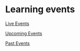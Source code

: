 # Learning events

[Live Events](live-trainings.md ':include')


[Upcoming Events](upcoming-events.md ':include')


[Past Events](past-events.md ':include')


